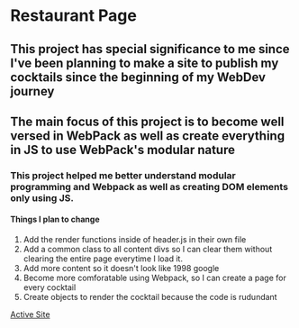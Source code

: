 # Restaurant Page

## This project has special significance to me since I've been planning to make a site to publish my cocktails since the beginning of my WebDev journey

## The main focus of this project is to become well versed in WebPack as well as create everything in JS to use WebPack's modular nature

### This project helped me better understand modular programming and Webpack as well as creating DOM elements only using JS. 

#### Things I plan to change

1. Add the render functions inside of header.js in their own file
2. Add a common class to all content divs so I can clear them without clearing the entire page everytime I load it.
3. Add more content so it doesn't look like 1998 google
4. Become more comforatable using Webpack, so I can create a page for every cocktail
5. Create objects to render the cocktail because the code is rudundant

[Active Site](https://aldoportillo.github.io/RestaurantPage/)